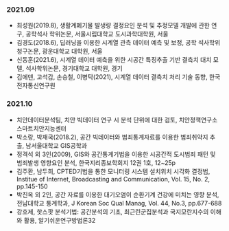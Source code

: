 ### 2021.09
- 최성원(2019.8), 생활계폐기물 발생량 결정요인 분석 및 추정모델 개발에 관한 연구, 공학석사 학위논문, 서울시립대학교 도시과학대학원, 서울
- 김경도(2018.6), 딥러닝을 이용한 시계열 관측 데이터 예측 및 보정, 공학 석사학위 청구논문, 광운대학교 대학원, 서울
- 신동훈(2021.6), 시계열 데이터 예측을 위한 시공간 특징추출 기반 결측치 대치 모델, 석사학위논문, 경기대학교 대학원, 경기
- 김에덴, 고석갑, 손승철, 이병탁(2021), 시계열 데이터 결측치 처리 기술 동향, 한국전자통신연구원

### 2021.10
- 치안데이터분석팀, 치안 빅데이터 연구 시 분석 단위에 대한 검토, 치안정책연구소 스마트치안지능센터
- 박소랑, 박재국(2018.2), 공간 빅데이터와 범죄통계자료를 이용한 범죄취약지 추출, 남서울대학교 GIS공학과
- 정격석 외 3인(2009), GIS와 공간통계기법을 이용한 시공간적 도시범죄 패턴 및 범죄발생 영향요인 분석, 한국지리종보학회지 12권 1호, 12~25p
- 김주환, 남두희, CPTED기법을 통한 모니터링 시스템 설치위치 시각화 결정법, Institue of Internet, Broadcasting and Communication, Vol. 15, No. 2, pp.145-150
- 박진옥 외 2인, 공간 자료를 이용한 대기오염이 순환기계 건강에 미치는 영향 분석, 전남대학교 통계학과, J Korean Soc Qual Manag, Vol. 44, No.3, pp.677-688
- 강호제, 핫스팟 분석기법: 공간분석의 기초, 최근린군집분석과 국지모란지수의 이해와 활용, 알기쉬운연구방법론32
